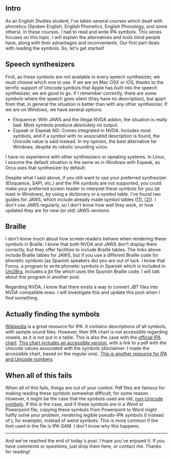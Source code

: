 <!--
.. title: Phonetic symbols (part 1): reading
.. slug: phonetic-symbols-part-1-reading
.. date: 2018-06-05 14:00:00 +02:00
.. tags: accessibility, linguistics, phonetics, NVDA, Unicode, JAWS, Windows, VoiceOver, Mac, IOs, Espeak, Eloquence
.. category: 
.. link: 
.. description: 
.. type: text
-->

## Intro

As an English Studies student, I've taken several courses which dealt with phonetics (Spoken English, English Phonetics, English Phonology, and some others). In these courses, I had to read and write IPA symbols. This series focuses on this topic. I will explain the alternatives and tools blind people have, along with their advantages and inconvenients. Our first part deals with reading the symbols. So, let's get started!

## Speech synthesizers

First, as these symbols are not available in every speech synthesizer, we must choose which one to use. If we are on Mac OSX or iOS, thanks to the terrific 
support of Unicode symbols that Apple has built into the speech synthesizer, we are good to go. If I remember correctly, there are some symbols where the speech 
goes silent (they have no description), but apart from that, in general the situation is better than with any other synthesizer. If we are on Windows, we have several options:

* Eloquence: With JAWS and the illegal NVDA addon, the situation is really bad. Most symbols produce absolutely no output.
* Espeak or Espeak NG: Comes integrated in NVDA. Includes most symbols, and if a symbol with no associated description is found, the Unicode value is said instead. In my opinion, the best alternative for Windows, despite its robotic sounding voice. 

I have no experience with other synthesizers or opeating systems. In Linux, I assume the default situation is the same as in Windows with Espeak, as Orca uses that synthesizer by default.

Despite what I said above, if you still want to use your preferred synthesizer (Eloquence, SAPI, etc.) and the IPA symbols are not supported, you could make your preferred screen reader to interpret these symbols for you (at least in Windows), by using a dictionary or a symbol table. I've found two guides for JAWS, which include already made symbol tables ([\[1\]][l1], [\[2\]][l2]). I don't use JAWS regularly, so I don't know how well they work, or how updated they are for new (or old) JAWS versions. 

[l1]: http://accessibility.psu.edu/foreignlanguages/jawssymbols/
[l2]: http://www.ruf.rice.edu/~reng/jaws-ipa.html

## Braille

I don't know much about how screen readers behave when rendering these symbols in Braille. I know that both NVDA and JAWS don't display them correctly, but they offer facilities to include Braille tables. The  links above include Braille tables for JAWS, but if you use a different Braille code for phonetic symbols (as Spanish speakers do) you are out of luck. I know that Fonos, a program to write phonetic symbols in Spanish which is included in [Uni2Bra], includes a jbt file which uses the Spanish Braille code. I will talk about this program in another post.

Regarding NVDA, I know that there exists a way to convert JBT files into NVDA compatible ones. I will investigate this and update this post when I find something.

[Uni2Bra]: ftp://ftp.once.es/pub/utt/tiflosoftware/Miscelanea/uni2bra.zip

## Actually finding the symbols

[Wikipedia] is a great resource for IPA. It contains descriptions of all symbols, with sample sound files. However, their IPA chart is not accessible regarding vowels, as it is not put in a table. This is also the case with the [official IPA chart]. [This chart  includes an accessible version][wipachart], with a link to a pdf with the Unicode values associated with the symbols (disclaimer: I made the accessible chart, based on the regular one). [This is another resource for IPA and Unicode numbers][Wells].

[Wikipedia]: https://en.wikipedia.org/wiki/International_Phonetic_Alphabet
[official IPA chart]: https://www.internationalphoneticassociation.org/content/full-ipa-chart
[wipachart]: https://westonruter.github.io/ipa-chart
[Wells]: http://www.phon.ucl.ac.uk/home/wells/ipa-unicode.htm

## When all of this fails

When all of this fails, things are out of your control. Pdf files are famous for making reading these symbols somewhat difficult, for some reason. However, it might be the case that the symbols used are old, [non-Unicode symbols][Wells2]. If this is the case, and if these symbols are in a Word or Powerpoint file, copying these symbols from Powerpoint to Word might halfly solve your problem, rendering legible pseudo-IPA symbols (I instead of ɪ, for example), instead of weird symbols. This is more common if the font used in the file is IPA-SAM. I don't know why this happens.

[Wells2]: https://phonetic-blog.blogspot.com/2010/12/ban-legacy-fonts.html

---

And we've reached the end of today's post. I hope you've enjoyed it. If you have comments or questions, just drop them here, or contact me. Thanks for reading!
